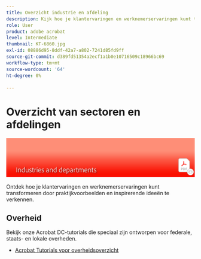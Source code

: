 ```yaml
---
title: Overzicht industrie en afdeling
description: Kijk hoe je klantervaringen en werknemerservaringen kunt transformeren door praktijkvoorbeelden en inspirerende ideeën te verkennen
role: User
product: adobe acrobat
level: Intermediate
thumbnail: KT-6860.jpg
exl-id: 08886d95-8ddf-42a7-a802-7241d85fd9ff
source-git-commit: d389fd51354a2ecf1a1b0e10716509c18966bc69
workflow-type: tm+mt
source-wordcount: '64'
ht-degree: 0%

---
```


# Overzicht van sectoren en afdelingen

![Acrobat Industry Image](../assets/Hero-Industry.png)

Ontdek hoe je klantervaringen en werknemerservaringen kunt transformeren door praktijkvoorbeelden en inspirerende ideeën te verkennen.

## Overheid

Bekijk onze Acrobat DC-tutorials die speciaal zijn ontworpen voor federale, staats- en lokale overheden.

* [Acrobat Tutorials voor overheidsoverzicht](gov/gov-overview.md)
